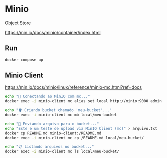 # Minio

Object Store

https://min.io/docs/minio/container/index.html

## Run

```sh
docker compose up
```

## Minio Client

https://min.io/docs/minio/linux/reference/minio-mc.html?ref=docs

```sh
echo "🔗 Conectando ao MinIO com mc..."
docker exec -i minio-client mc alias set local http://minio:9000 admin miniopwd

echo "🪣 Criando bucket chamado 'meu-bucket'..."
docker exec -i minio-client mc mb local/meu-bucket

echo "📂 Enviando arquivo para o bucket..."
echo "Este é um teste de upload via MinIO Client (mc)" > arquivo.txt
docker cp README.md minio-client:/README.md
docker exec -i minio-client mc cp /README.md local/meu-bucket/

echo "📋 Listando arquivos no bucket..."
docker exec -i minio-client mc ls local/meu-bucket/
```